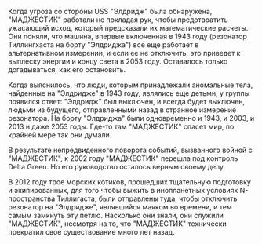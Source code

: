 Когда угроза со стороны USS "Элдридж" была обнаружена, "МАДЖЕСТИК" работали не покладая рук, чтобы предотвратить ужасающий исход, который предсказали их математические расчеты. Они поняли, что машина, впервые включенная в 1943 году (резонатор Тиллингхаста на борту "Элдриджа") все еще работает в альтернативном измерении, и если ее не отключить, это приведет к выплеску энергии и концу света в 2053 году. Оставалось только догадываться, как его остановить.

Когда выяснилось, что люди, которым принадлежали аномальные тела, найденные на "Элдридже" в 1943 году, являлись еще детьми, у группы появился ответ: "Элдридж" был выключен, и всегда будет выключен, людьми из будущего, отправленными назад в странное измерение резонатора. На борту "Элдриджа" были одновременно и 1943, и 2003, и 2013 и даже 2053 годы. Где-то там "МАДЖЕСТИК" спасет мир, по крайней мере так они думали.

В результате непредвиденного поворота событий, вызванного войной с "МАДЖЕСТИК", к 2002 году "МАДЖЕСТИК" перешла под контроль Delta Green. Но его руководство осталось верным своему делу.

В 2012 году трое морских котиков, прошедших тщательную подготовку и экипированных, для того чтобы выжить в инопланетных условиях N-пространства Тиллигаста, были отправлены туда, чтобы отключить резонатор на "Элдридже", являвшийся маяком во времени, и тем самым замкнуть эту петлю. Насколько они знали, они служили "МАДЖЕСТИК", несмотря на то, что "МАДЖЕСТИК" технически прекратил свое существование много лет назад.